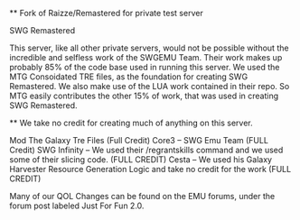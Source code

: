 ** Fork of Raizze/Remastered for private test server

SWG Remastered

This server, like all other private servers, would not be possible without the incredible and selfless work of the SWGEMU Team. Their work makes up probably 85% of the code base used in running this server. We used the MTG Consoidated TRE files, as the foundation for creating SWG Remastered. We also make use of the LUA work contained in their repo. So MTG easily contributes the other 15% of work, that was used in creating SWG Remastered.

** We take no credit for creating much of anything on this server.

Mod The Galaxy Tre Files (Full Credit) Core3 – SWG Emu Team (FULL Credit) SWG Infinity – We used their /regrantskills command and we used some of their slicing code. (FULL CREDIT) Cesta – We used his Galaxy Harvester Resource Generation Logic and take no credit for the work (FULL CREDIT)

Many of our QOL Changes can be found on the EMU forums, under the forum post labeled Just For Fun 2.0.
